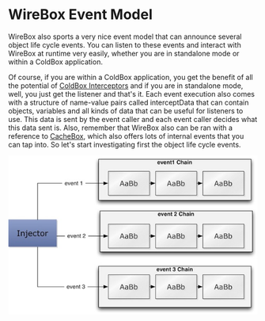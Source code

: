 # WireBox Event Model

WireBox also sports a very nice event model that can announce several object life cycle events. You can listen to these events and interact with WireBox at runtime very easily, whether you are in standalone mode or within a ColdBox application. 

Of course, if you are within a ColdBox application, you get the benefit of all the potential of [ColdBox Interceptors](http://coldbox.ortusbooks.com/content/interceptors/interceptors.html) and if you are in standalone mode, well, you just get the listener and that's it. Each event execution also comes with a structure of name-value pairs called interceptData that can contain objects, variables and all kinds of data that can be useful for listeners to use. This data is sent by the event caller and each event caller decides what this data sent is. Also, remember that WireBox also can be ran with a reference to [CacheBox](http://wiki.coldbox.org/wiki/CacheBox.cfm), which also offers lots of internal events that you can tap into. So let's start investigating first the object life cycle events.

<img src="../images/event_Model.jpg">

